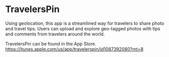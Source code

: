 # TravelersPin

Using geolocation, this app is a streamlined way for travelers to share photo and travel tips. Users can upload and explore geo-tagged photos with tips and comments from travelers around the world.

TravelersPin can be found in the App Store. https://itunes.apple.com/us/app/travelerspin/id1087392080?mt=8
